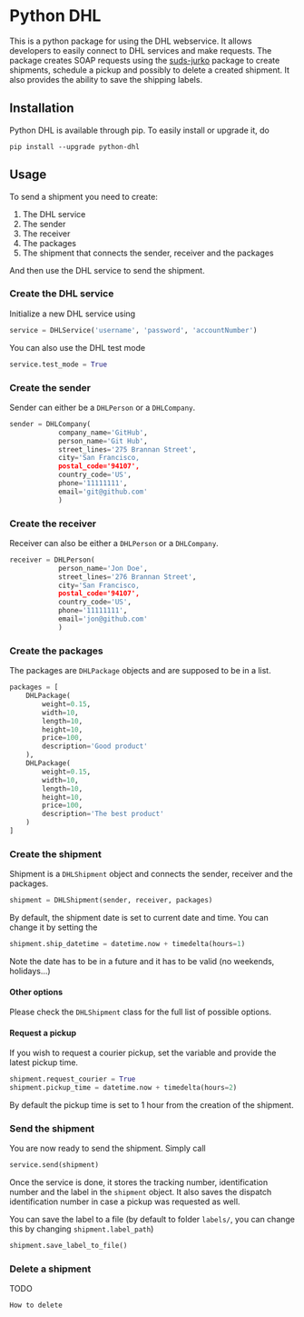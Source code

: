 # Python DHL

This is a python package for using the DHL webservice. 
It allows developers to easily connect to DHL services and make requests. 
The package creates SOAP requests using the [suds-jurko](https://pypi.python.org/pypi/suds-jurko/0.6) package
to create shipments, schedule a pickup and possibly to delete a created shipment.
It also provides the ability to save the shipping labels.

## Installation

Python DHL is available through pip. To easily install or upgrade it, do

    pip install --upgrade python-dhl

## Usage

To send a shipment you need to create:

1. The DHL service
2. The sender
3. The receiver
4. The packages
5. The shipment that connects the sender, receiver and the packages

And then use the DHL service to send the shipment.

### Create the DHL service

Initialize a new DHL service using

```python
service = DHLService('username', 'password', 'accountNumber')
``` 
You can also use the DHL test mode

```python
service.test_mode = True
``` 
     
### Create the sender

Sender can either be a ``DHLPerson`` or a ``DHLCompany``.

```python
sender = DHLCompany(
            company_name='GitHub',
            person_name='Git Hub',
            street_lines='275 Brannan Street',
            city='San Francisco,
            postal_code='94107',
            country_code='US',
            phone='11111111',
            email='git@github.com'
            )
``` 
    
    
### Create the receiver

Receiver can also be either a ``DHLPerson`` or a ``DHLCompany``.

```python
receiver = DHLPerson(
            person_name='Jon Doe',
            street_lines='276 Brannan Street',
            city='San Francisco,
            postal_code='94107',
            country_code='US',
            phone='11111111',
            email='jon@github.com'
            )
``` 
    
    
### Create the packages

The packages are ``DHLPackage`` objects and are supposed to be in a list.

```python
packages = [
    DHLPackage(
        weight=0.15,
        width=10,
        length=10,
        height=10,
        price=100,
        description='Good product'
    ),
    DHLPackage(
        weight=0.15,
        width=10,
        length=10,
        height=10,
        price=100,
        description='The best product'
    )
]
``` 
    
    
### Create the shipment

Shipment is a ``DHLShipment`` object and connects the sender, receiver and the packages.

```python
shipment = DHLShipment(sender, receiver, packages)
``` 

By default, the shipment date is set to current date and time. You can change it by setting the

```python
shipment.ship_datetime = datetime.now + timedelta(hours=1)
``` 

Note the date has to be in a future and it has to be valid (no weekends, holidays...)

#### Other options

Please check the ``DHLShipment`` class for the full list of possible options.
    
   
#### Request a pickup
If you wish to request a courier pickup, set the variable and provide the latest pickup time.
    
```python
shipment.request_courier = True
shipment.pickup_time = datetime.now + timedelta(hours=2)
``` 

By default the pickup time is set to 1 hour from the creation of the shipment.
    

### Send the shipment

You are now ready to send the shipment. Simply call

```python
service.send(shipment)
``` 
    
Once the service is done, it stores the tracking number, identification number and the label in the ``shipment`` object.
It also saves the dispatch identification number in case a pickup was requested as well.

You can save the label to a file (by default to folder ``labels/``, you can change this by changing ``shipment.label_path``)

```python
shipment.save_label_to_file()
```
    
    
### Delete a shipment

TODO 
    
    How to delete